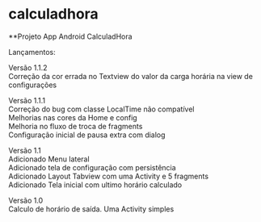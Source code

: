 # calculadhora
**Projeto App Android CalculadHora

Lançamentos:

Versão 1.1.2<br>Correção da cor errada no Textview do valor da carga horária na view de configurações

Versão 1.1.1<br>Correção do bug com classe LocalTime não compatível<br>Melhorias nas cores da Home e config<br>Melhoria no fluxo de troca de fragments<br>Configuração inicial de pausa extra com dialog

Versão 1.1<br>Adicionado Menu lateral<br>Adicionado tela de configuração com persistência<br>Adicionado Layout Tabview com uma Activity e 5 fragments<br>Adicionado Tela inicial com ultimo horário calculado

Versão 1.0<br>Calculo de horário de saída. Uma Activity simples

